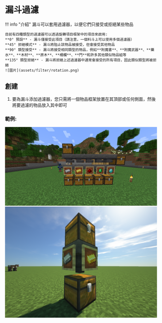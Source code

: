 # 漏斗過濾

!!! info "介紹"
    漏斗可以套用過濾器，以便它們只接受或拒絕某些物品

    目前有四種類型的過濾器可以透過旋轉項目框架中的項目來啟用:
    **0° 預設** - 漏斗僅接受此項目（請注意，一個料斗上可以使用多個過濾器）
    **45° 拒絕模式** - 漏斗將阻止該物品被接受，但會接受其他物品
    **90° 類型接受** - 漏斗將接受相同類型的物品，例如**附魔書**、**附魔武器**、**藥水**、**木材**、**原木**、**柵欄**、**門**和許多其他類似物品組等
    **135° 類型拒絕** - 漏斗將拒絕上述過濾器中通常會接受的所有項目，因此類似類型將被拒絕
    ![圖片](assets/filter/rotation.png)


## 創建
1. 要為漏斗添加過濾器，您只需將一個物品框架放置在其頂部或任何側面，然後將要過濾的物品放入其中即可
### 範例:
![圖片](assets/filter/filter_1.png)
![圖片](assets/filter/filter_2.png)


